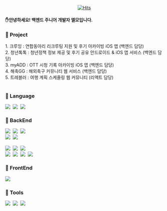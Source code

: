 <div align="center">
  
  [![Hits](https://hits.seeyoufarm.com/api/count/incr/badge.svg?url=https%3A%2F%2Fgithub.com%2FHideOnCodec&count_bg=%23F3CFDD&title_bg=%23FD9A9A&icon=&icon_color=%23E7E7E7&title=hits&edge_flat=false)](https://github.com/HideOnCodec)
</div>
  
<h4 > ✋안녕하세요! 백엔드 주니어 개발자 엘모입니다. </h4>
<h3 > 🌟 Project </h3>
<div >
1. 크루잉 : 연합동아리 리크루팅 지원 및 후기 아카이빙 iOS 앱 (백엔드 담당)<br/>
2. 청년톡톡 : 청년정책 정보 제공 및 후기 공유 안드로이드 & iOS 앱 서비스 (백엔드 담당)<br/>
3. myADD : OTT 시청 기록 아카이빙 iOS 앱 (백엔드 담당)<br/>
4. 해축GG : 해외축구 커뮤니티 웹 서비스 (백엔드 담당)<br/>
5. 트레블러 : 여행 계획 스케줄링 웹 커뮤니티 (리액트 담당)<br/>
</div>
<br/> 
<h3 > 🌟 Language </h3>
<div>
  <img src="https://img.shields.io/badge/java-007396?style=for-the-badge&logo=OpenJDK&logoColor=white">&nbsp
  <img src="https://img.shields.io/badge/c-007396?style=for-the-badge&logo=c&logoColor=#A8B9CC">&nbsp
  <img src="https://img.shields.io/badge/JavaScript-F7DF1E?style=for-the-badge&logo=JavaScript&logoColor=white">&nbsp
</div>
<h3> 🌟 BackEnd </h3>
<div>
  <img src="https://img.shields.io/badge/springboot-6DB33F?style=for-the-badge&logo=springboot&logoColor=white">&nbsp 
  <img src="https://img.shields.io/badge/Spring Security-6DB33F?style=for-the-badge&logo=Spring Security&logoColor=white">&nbsp 
  <img src="https://img.shields.io/badge/Thymeleaf-005F0F?style=for-the-badge&logo=Thymeleaf&logoColor=white"><br/>
  <img src="https://img.shields.io/badge/JUnit5-25A162?style=for-the-badge&logo=JUnit5&logoColor=white">&nbsp 
  <img src="https://img.shields.io/badge/MySQL-4479A1?style=for-the-badge&logo=MySQL&logoColor=white"><br/>
  <br/>
  <img src="https://img.shields.io/badge/Amazon%20EC2-FF9900?style=for-the-badge&logo=Amazon%20EC2&logoColor=white">&nbsp 
  <img src="https://img.shields.io/badge/Amazon%20S3-569A31?style=for-the-badge&logo=Amazon%20S3&logoColor=white">&nbsp 
  <img src="https://img.shields.io/badge/amazonrds-527FFF?style=for-the-badge&logo=amazonrds&logoColor=white"><br/>
  <img src="https://img.shields.io/badge/GitHub Actions-2088FF?style=for-the-badge&logo=GitHub Actions&logoColor=white">&nbsp 
  <img src="https://img.shields.io/badge/docker-%230db7ed.svg?style=for-the-badge&logo=docker&logoColor=white">&nbsp 
  <img src="https://img.shields.io/badge/nginx-%23009639.svg?style=for-the-badge&logo=nginx&logoColor=white">&nbsp 
  <img src="https://img.shields.io/badge/jenkins-D24939?style=for-the-badge&logo=jenkins&logoColor=white">&nbsp
</div>
<h3> 🌟 FrontEnd </h3>
<div>
  <img src="https://img.shields.io/badge/React-61DAFB?style=for-the-badge&logo=React&logoColor=white">&nbsp
</div>
<h3> 🌟 Tools </h3>
<div>
  <img src="https://img.shields.io/badge/Git-F05032?style=for-the-badge&logo=Git&logoColor=white">&nbsp 
  <img src="https://img.shields.io/badge/GitHub-181717?style=for-the-badge&logo=GitHub&logoColor=white">&nbsp 
  <img src="https://img.shields.io/badge/Slack-4A154B?style=for-the-badge&logo=Slack&logoColor=white">&nbsp
</div>



